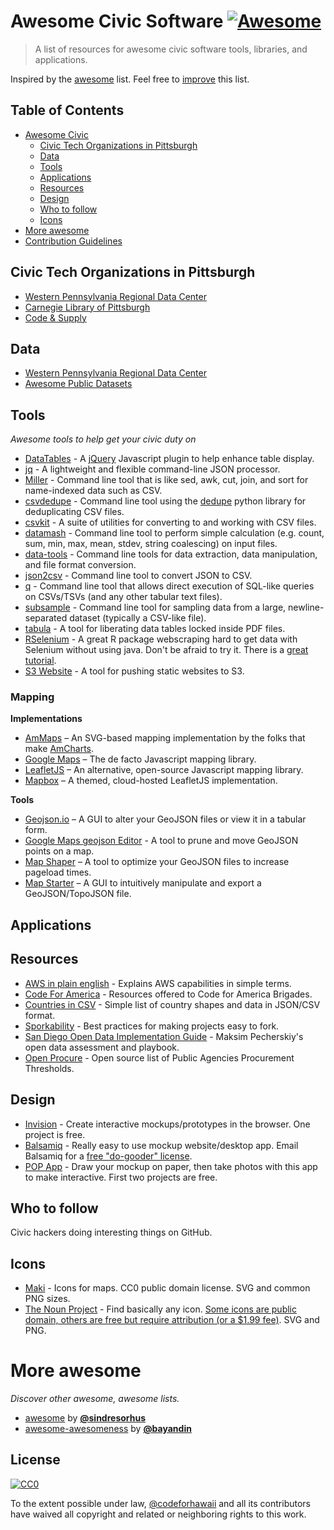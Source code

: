 # Awesome Civic Software [![Awesome](https://cdn.rawgit.com/sindresorhus/awesome/d7305f38d29fed78fa85652e3a63e154dd8e8829/media/badge.svg)](https://github.com/sindresorhus/awesome)

> A list of resources for awesome civic software tools, libraries, and applications.

Inspired by the [awesome](#more-awesome) list. Feel free to [improve](CONTRIBUTING.md) this list.

## Table of Contents

- [Awesome Civic](#awesome-civic)
    - [Civic Tech Organizations in Pittsburgh](#civic-tech-organizations-in-pittsburgh)
    - [Data](#data)
    - [Tools](#tools)
    - [Applications](#applications)
    - [Resources](#resources)
    - [Design](#Design)
    - [Who to follow](#who-to-follow)
    - [Icons](#icons)
- [More awesome](#more-awesome)
- [Contribution Guidelines](CONTRIBUTING.md)

## Civic Tech Organizations in Pittsburgh

- [Western Pennsylvania Regional Data Center](http://www.wprdc.org/)
- [Carnegie Library of Pittsburgh](http://www.carnegielibrary.org/)
- [Code & Supply](http://www.codeandsupply.co/)

## Data

- [Western Pennsylvania Regional Data Center](http://www.wprdc.org/)
- [Awesome Public Datasets](https://github.com/caesar0301/awesome-public-datasets)

## Tools

*Awesome tools to help get your civic duty on*

- [DataTables](https://www.datatables.net/) - A [jQuery](http://jquery.com/) Javascript plugin to help enhance table display.
- [jq](https://stedolan.github.io/jq/) - A lightweight and flexible command-line JSON processor.
- [Miller](https://github.com/johnkerl/miller) - Command line tool that is like sed, awk, cut, join, and sort for name-indexed data such as CSV.
- [csvdedupe](https://github.com/datamade/csvdedupe) - Command line tool using the [dedupe](https://github.com/datamade/dedupe) python library for deduplicating CSV files.
- [csvkit](https://github.com/onyxfish/csvkit) - A suite of utilities for converting to and working with CSV files.
- [datamash](http://www.gnu.org/software/datamash/) - Command line tool to perform simple calculation (e.g. count, sum, min, max, mean, stdev, string coalescing) on input files.
- [data-tools](https://github.com/clarkgrubb/data-tools) - Command line tools for data extraction, data manipulation, and file format conversion.
- [json2csv](https://github.com/jehiah/json2csv) - Command line tool to convert JSON to CSV.
- [q](http://harelba.github.io/q/) - Command line tool that allows direct execution of SQL-like queries on CSVs/TSVs (and any other tabular text files).
- [subsample](https://github.com/paulgb/subsample) - Command line tool for sampling data from a large, newline-separated dataset (typically a CSV-like file).
- [tabula](http://tabula.technology/) - A tool for liberating data tables locked inside PDF files.
- [RSelenium](https://github.com/ropensci/RSelenium) - A great R package webscraping hard to get data with Selenium without using java. Don't be afraid to try it. There is a [great tutorial](http://rpubs.com/johndharrison/12843).
- [S3 Website](https://github.com/laurilehmijoki/s3_website) - A tool for pushing static websites to S3.

### Mapping

**Implementations**

- [AmMaps](http://www.amcharts.com/javascript-maps/) – An SVG-based mapping implementation by the folks that make [AmCharts](http://amcharts.com).
- [Google Maps](https://developers.google.com/maps/) – The de facto Javascript mapping library.
- [LeafletJS](http://leafletjs.com/) – An alternative, open-source Javascript mapping library.
- [Mapbox](https://www.mapbox.com/) – A themed, cloud-hosted LeafletJS implementation.

**Tools**

- [Geojson.io](http://geojson.io/#map=2/20.0/0.0) – A GUI to alter your GeoJSON files or view it in a tabular form.
- [Google Maps geojson Editor](https://google-developers.appspot.com/maps/documentation/utils/geojson/) - A tool to prune and move GeoJSON points on a map.
- [Map Shaper](http://www.mapshaper.org/) – A tool to optimize your GeoJSON files to increase pageload times.
- [Map Starter](http://www.mapstarter.com/) – A GUI to intuitively manipulate and export a GeoJSON/TopoJSON file.

## Applications

## Resources

- [AWS in plain english](https://www.expeditedssl.com/aws-in-plain-english) - Explains AWS capabilities in simple terms.
- [Code For America](http://www.codeforamerica.org/brigade/tools/) - Resources offered to Code for America Brigades.
- [Countries in CSV](https://github.com/mledoze/countries) - Simple list of country shapes and data in JSON/CSV format.
- [Sporkability](https://github.com/open-austin/sporkability) - Best practices for making projects easy to fork.
- [San Diego Open Data Implementation Guide](https://datasd.gitbooks.io/council_report/) - Maksim Pecherskiy's open data assessment and playbook.
- [Open Procure](http://openprocure.us/) - Open source list of Public Agencies Procurement Thresholds.

## Design

- [Invision](http://www.invisionapp.com/) - Create interactive mockups/prototypes in the browser. One project is free.
- [Balsamiq](https://balsamiq.com/) - Really easy to use mockup website/desktop app. Email Balsamiq for a [free "do-gooder" license](http://support.balsamiq.com/customer/portal/articles/105924#qualify).
- [POP App](https://popapp.in/) - Draw your mockup on paper, then take photos with this app to make interactive. First two projects are free.

## Who to follow

Civic hackers doing interesting things on GitHub.

## Icons

- [Maki](https://www.mapbox.com/maki/) - Icons for maps. CC0 public domain license. SVG and common PNG sizes.
- [The Noun Project](https://thenounproject.com/) - Find basically any icon. [Some icons are public domain, others are free but require attribution (or a $1.99 fee)](https://thenounproject.zendesk.com/hc/en-us/articles/200509798-What-licenses-do-you-use-). SVG and PNG. 

# More awesome

*Discover other awesome, awesome lists.*

- <a href="https://github.com/sindresorhus/awesome" target="_blank">awesome</a> by [**@sindresorhus**](https://github.com/sindresorhus)
- <a href="https://github.com/bayandin/awesome-awesomeness" target="_blank">awesome-awesomeness</a> by [**@bayandin**](https://github.com/bayandin)

## License

[![CC0](http://i.creativecommons.org/p/zero/1.0/88x31.png)](http://creativecommons.org/publicdomain/zero/1.0/)

To the extent possible under law, [@codeforhawaii](https://github.com/codeforhawaii) and all its contributors have waived all copyright and related or neighboring rights to this work.
